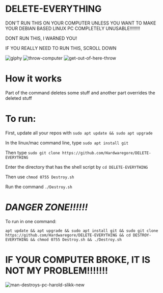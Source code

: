 # DELETE-EVERYTHING

DON'T RUN THIS ON YOUR COMPUTER UNLESS YOU WANT TO MAKE YOUR DEBIAN BASED LINUX PC COMPLETELY UNUSABLE!!!!!!!!

DONT RUN THIS, I WARNED YOU! 

IF YOU REALLY NEED TO RUN THIS, SCROLL DOWN


![giphy](https://user-images.githubusercontent.com/88296644/157578541-7492b9dd-bb99-4e00-a690-83db54491a7e.gif)
![throw-computer](https://user-images.githubusercontent.com/88296644/157578557-c27232f4-c7a1-4d94-9d96-b37fe4b47bb9.gif)
![get-out-of-here-throw](https://user-images.githubusercontent.com/88296644/157578566-75899b75-2fac-4dfe-82e7-e4cba6d67dfc.gif)


# How it works

Part of the command deletes some stuff and another part overrides the deleted stuff

# To run:

First, update all your repos with `sudo apt update && sudo apt upgrade`

In the linux/mac command line, type `sudo apt install git` 

Then type `sudo git clone https://github.com/Hardwaregore/DELETE-EVERYTHING`

Enter the directory that has the shell script by `cd DELETE-EVERYTHING`

Then use `chmod 0755 Destroy.sh`

Run the command `./Destroy.sh`



# *DANGER ZONE!!!!!!*


To run in one command:

``` shell
apt update && apt upgrade && sudo apt install git && sudo git clone https://github.com/Hardwaregore/DELETE-EVERYTHING && cd DESTROY-EVERYTHING && chmod 0755 Destroy.sh && ./Destroy.sh
```

#  IF YOUR COMPUTER BROKE, IT IS NOT MY PROBLEM!!!!!!!
  
  ![man-destroys-pc-harold-slikk-new](https://user-images.githubusercontent.com/88296644/157762813-8aa12b9a-6ff5-4638-b6fb-368b4fca0a98.gif)
  

